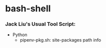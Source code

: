 # bash-shell

### Jack Liu's Usual Tool Script:

* Python
    * pipenv-pkg.sh: site-packages path info


